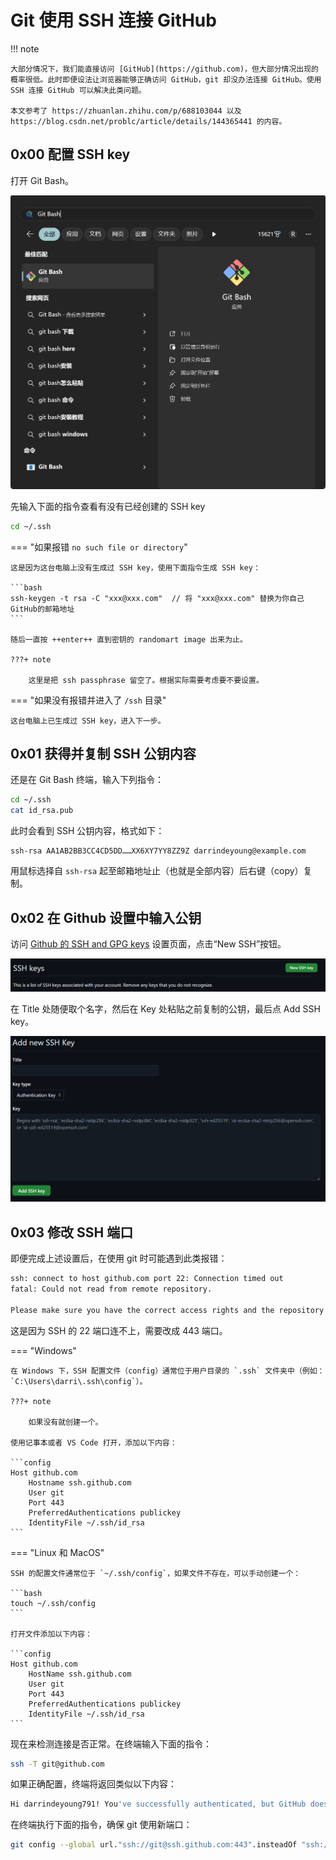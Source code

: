 # Git 使用 SSH 连接 GitHub

!!! note

    大部分情况下，我们能直接访问 [GitHub](https://github.com)，但大部分情况出现的概率很低。此时即便设法让浏览器能够正确访问 GitHub，git 却没办法连接 GitHub。使用 SSH 连接 GitHub 可以解决此类问题。
    
    本文参考了 https://zhuanlan.zhihu.com/p/688103044 以及 https://blog.csdn.net/problc/article/details/144365441 的内容。



## 0x00 配置 SSH key

打开 Git Bash。

![git-bash-in-windows-search-result](../../../../assets/images/git/git-bash-in-windows-search-result.png)

先输入下面的指令查看有没有已经创建的 SSH key

```bash
cd ~/.ssh
```

=== "如果报错 `no such file or directory`"

    这是因为这台电脑上没有生成过 SSH key，使用下面指令生成 SSH key：
    
    ```bash
    ssh-keygen -t rsa -C "xxx@xxx.com"  // 将 "xxx@xxx.com" 替换为你自己GitHub的邮箱地址
    ```
    
    随后一直按 ++enter++ 直到密钥的 randomart image 出来为止。
    
    ???+ note
    
        这里是把 ssh passphrase 留空了。根据实际需要考虑要不要设置。


=== "如果没有报错并进入了 `/ssh` 目录"

    这台电脑上已生成过 SSH key，进入下一步。


## 0x01 获得并复制 SSH 公钥内容

还是在 Git Bash 终端，输入下列指令：

```bash
cd ~/.ssh
cat id_rsa.pub
```

此时会看到 SSH 公钥内容，格式如下：

```
ssh-rsa AA1AB2BB3CC4CD5DD……XX6XY7YY8ZZ9Z darrindeyoung@example.com
```

用鼠标选择自 `ssh-rsa` 起至邮箱地址止（也就是全部内容）后右键（copy）复制。

## 0x02 在 Github 设置中输入公钥

访问 [Github 的 SSH and GPG keys](https://github.com/settings/keys) 设置页面，点击“New SSH”按钮。

![add-ssh-key-in-github-key-settings](../../../../assets/images/git/add-ssh-key-in-github-key-settings.png)

在 Title 处随便取个名字，然后在 Key 处粘贴之前复制的公钥，最后点 Add SSH key。

![add-new-ssh-key-in-github](../../../../assets/images/git/add-new-ssh-key-in-github.png)


## 0x03 修改 SSH 端口

即便完成上述设置后，在使用 git 时可能遇到此类报错：

```bash
ssh: connect to host github.com port 22: Connection timed out 
fatal: Could not read from remote repository.

Please make sure you have the correct access rights and the repository exists.
```

这是因为 SSH 的 22 端口连不上，需要改成 443 端口。

=== "Windows"

    在 Windows 下，SSH 配置文件（config）通常位于用户目录的 `.ssh` 文件夹中（例如：`C:\Users\darri\.ssh\config`）。
    
    ???+ note
    
        如果没有就创建一个。
    
    使用记事本或者 VS Code 打开，添加以下内容：

    ```config
    Host github.com
        Hostname ssh.github.com
        User git
        Port 443
        PreferredAuthentications publickey
        IdentityFile ~/.ssh/id_rsa
    ```

=== "Linux 和 MacOS"

    SSH 的配置文件通常位于 `~/.ssh/config`，如果文件不存在，可以手动创建一个：

    ```bash
    touch ~/.ssh/config
    ```

    打开文件添加以下内容：

    ```config
    Host github.com
        HostName ssh.github.com
        User git
        Port 443
        PreferredAuthentications publickey
        IdentityFile ~/.ssh/id_rsa
    ```

现在来检测连接是否正常。在终端输入下面的指令：

```bash
ssh -T git@github.com
```

如果正确配置，终端将返回类似以下内容：

```bash
Hi darrindeyoung791! You've successfully authenticated, but GitHub does not provide shell access.
```

在终端执行下面的指令，确保 git 使用新端口：

```bash
git config --global url."ssh://git@ssh.github.com:443".insteadOf "ssh://git@github.com"
```

